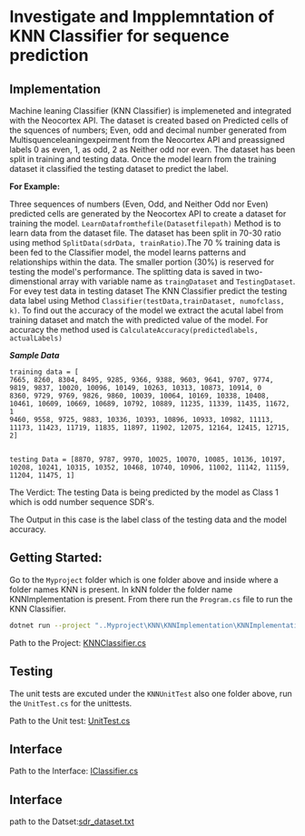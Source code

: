 # Investigate and Impplemntation of KNN Classifier for sequence prediction

## Implementation

Machine leaning Classifier (KNN Classifier) is implemeneted and integrated with the Neocortex API. The dataset is created based 
on Predicted cells of the squences of numbers; Even, odd and decimal number generated from Multisquenceleaningexpeirment from the
Neocortex API and preassigned labels 0 as even, 1, as odd, 2 as Neither odd nor even. The dataset has been split in training and
testing data. Once the model learn from the training dataset it classified the testing dataset to predict the label. 


**For Example:**

Three sequences of numbers (Even, Odd, and Neither Odd nor Even) predicted cells are generated by the Neocortex API to create a 
dataset for training the model. `LearnDatafromthefile(Datasetfilepath)` Method is to learn data from the dataset file. The dataset
has been split in 70-30 ratio using method `SplitData(sdrData, trainRatio)`.The 70 % training data is been fed to the Classifier 
model, the model learns patterns and relationships within the data. The smaller portion (30%) is reserved for testing the model's
performance. The splitting data is saved in two-dimenstional array with variable name as `traingDataset` and `TestingDataset`. 
For evey test data in testing dataset  The KNN Classifier predict the testing data label using Method 
`Classifier(testData,trainDataset, numofclass, k)`. To find out the accuracy of the model we extract the acutal label from training
dataset and match the with predicted value of the model. For accuracy the method used is `CalculateAccuracy(predictedlabels, actualLabels)`    

_**Sample Data**_


```
training data = [
7665, 8260, 8304, 8495, 9285, 9366, 9388, 9603, 9641, 9707, 9774, 9819, 9837, 10020, 10096, 10149, 10263, 10313, 10873, 10914, 0
8360, 9729, 9769, 9826, 9860, 10039, 10064, 10169, 10338, 10408, 10461, 10609, 10669, 10689, 10792, 10889, 11235, 11339, 11435, 11672, 1
9460, 9558, 9725, 9883, 10336, 10393, 10896, 10933, 10982, 11113, 11173, 11423, 11719, 11835, 11897, 11902, 12075, 12164, 12415, 12715, 2]


```

```
testing Data = [8870, 9787, 9970, 10025, 10070, 10085, 10136, 10197, 10208, 10241, 10315, 10352, 10468, 10740, 10906, 11002, 11142, 11159, 11204, 11475, 1]
```

The Verdict: The testing Data is being predicted by the model as Class 1 which is odd number sequence SDR's. 

The Output in this case is the label class of the testing data and the model accuracy.

## Getting Started:

Go to the `Myproject` folder which is one folder above and inside where a folder names KNN is present. In kNN folder the folder name KNNImplementation is present.
From there run the `Program.cs` file to run the KNN Classifier.

```bash
dotnet run --project "..Myproject\KNN\KNNImplementation\KNNImplementation.csproj"
```

Path to the
Project: [KNNClassifier.cs](https://github.com/zakaahmadchishti/Global_Variables/blob/Muhammadharis/Myproject/KNN/KNNImplementation/KNNClassifier.cs)

## Testing

The unit tests are excuted under the `KNNUnitTest` also one folder above, run the `UnitTest.cs` for the
unittests.

Path to the Unit
test: [UnitTest.cs](https://github.com/zakaahmadchishti/Global_Variables/blob/Muhammadharis/Myproject/KNN/KNNUnitTest/UnitTest.cs)

## Interface

Path to the 
Interface: [IClassifier.cs](https://github.com/zakaahmadchishti/Global_Variables/blob/Muhammadharis/Myproject/KNN/KNNImplementation/IClassifier.cs)

## Interface
path to the
Datset:[sdr_dataset.txt](https://github.com/zakaahmadchishti/Global_Variables/blob/Muhammadharis/Myproject/KNN/Dataset/sdr_dataset.txt) 
